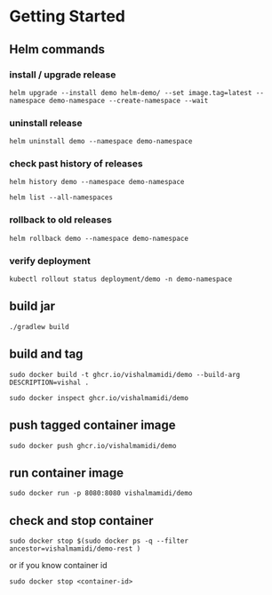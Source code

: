 # Getting Started

## Helm commands

### install / upgrade release

  ```shell
  helm upgrade --install demo helm-demo/ --set image.tag=latest --namespace demo-namespace --create-namespace --wait
  ```

  ### uninstall release

  ```shell
  helm uninstall demo --namespace demo-namespace
  ```

  ### check past history of releases

  ```shell
  helm history demo --namespace demo-namespace
  ```

  ```shell
  helm list --all-namespaces
  ```

  ### rollback to old releases

  ```shell
  helm rollback demo --namespace demo-namespace
  ```


  ### verify deployment

  ```shell
  kubectl rollout status deployment/demo -n demo-namespace
  ```



## build jar

  ```shell
  ./gradlew build
  ```

## build and tag

  ```shell
  sudo docker build -t ghcr.io/vishalmamidi/demo --build-arg DESCRIPTION=vishal .
  ```

  ```shell
  sudo docker inspect ghcr.io/vishalmamidi/demo
  ```

## push tagged container image

  ```shell
  sudo docker push ghcr.io/vishalmamidi/demo
  ```

## run container image

  ```shell
  sudo docker run -p 8080:8080 vishalmamidi/demo
  ```

## check and stop container


  ```shell
  sudo docker stop $(sudo docker ps -q --filter ancestor=vishalmamidi/demo-rest )
  ```

or if you know container id

  ```shell
  sudo docker stop <container-id>
  ```
